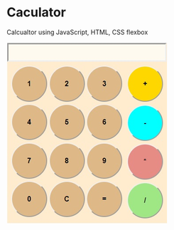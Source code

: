 # Caculator
Calcualtor using JavaScript, HTML, CSS flexbox




![Calculator](https://github.com/salwacynthia/Caculator/blob/master/preview.jpg)
